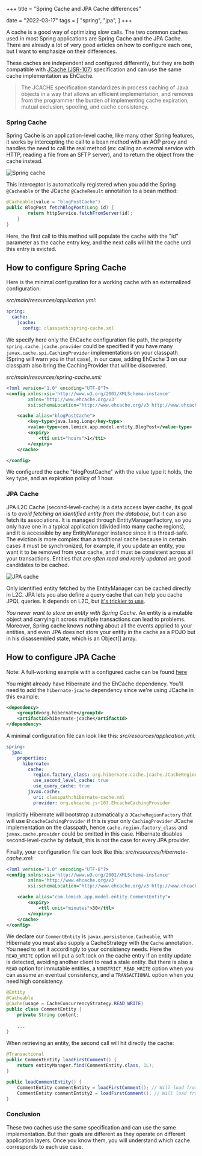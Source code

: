 +++
title = "Spring Cache and JPA Cache differences"

date = "2022-03-17"
tags = [
    "spring",
    "jpa",
]
+++

A cache is a good way of optimizing slow calls. The two common caches used in most Spring applications are Spring Cache and the JPA Cache. There are already a lot of very good articles on how to configure each one, but I want to emphasize on their differences.

These caches are independent and configured differently, but they are both compatible with [JCache (JSR-107)](https://www.jcp.org/en/jsr/detail?id=107) specification and can use the same cache implementation as EhCache.

>The JCACHE specification standardizes in process caching of Java objects in a way that allows an efficient implementation, and removes from the programmer the burden of implementing cache expiration, mutual exclusion, spooling,  and cache consistency.

### Spring Cache

Spring Cache is an application-level cache, like many other Spring features, it works by intercepting the call to a bean method with an AOP proxy and handles the need to call the real method (ex: calling an external service with HTTP, reading a file from an SFTP server), and to return the object from the cache instead. 

![Spring cache](/spring-cache.png)

This interceptor is automatically registered when you add the Spring ```@Cacheable``` or the JCache ```@CacheResult``` annotation to a bean method:

```java
@Cacheable(value = "blogPostCache")
public BlogPost fetchBlogPost(Long id) {
        return httpService.fetchFromServer(id);
    }
}
```

Here, the first call to this method will populate the cache with the "id" parameter as the cache entry key, and the next calls will hit the cache until this entry is evicted.

## How to configure Spring Cache

Here is the minimal configuration for a working cache with an externalized configuration:

*src/main/resources/application.yml:*
```yml
spring:
  cache:
    jcache:
      config: classpath:spring-cache.xml
```
We specify here only the EhCache configuration file path, the property ```spring.cache.jcache.provider``` could be specified if you have many ```javax.cache.spi.CachingProvider``` implementations on your classpath (Spring  will warn you in that case), in our case, adding EhCache 3 on our classpath also bring the CachingProvider that will be discovered.


*src/main/resources/spring-cache.xml:*

```xml
<?xml version="1.0" encoding="UTF-8"?>
<config xmlns:xsi='http://www.w3.org/2001/XMLSchema-instance'
        xmlns='http://www.ehcache.org/v3'
        xsi:schemaLocation="http://www.ehcache.org/v3 http://www.ehcache.org/schema/ehcache-core-3.0.xsd">

    <cache alias="blogPostCache">
        <key-type>java.lang.Long</key-type>
        <value-type>com.lemick.app.model.entity.BlogPost</value-type>
        <expiry>
            <tti unit="hours">1</tti>
        </expiry>
    </cache>

</config>

```

We configured the cache "blogPostCache" with the value type it holds, the key type, and an expiration policy of 1 hour.

### JPA Cache

JPA L2C Cache (second-level-cache) is a data access layer cache, its goal is to *avoid fetching an identified entity from the database*, but it can also fetch its associations. It is managed through EntityManagerFactory, so you only have one in a typical application (divided into many cache regions), and it is accessible by any EntityManager instance since it is thread-safe.
The eviction is more complex than a traditional cache because in certain cases it must be synchronized, for example, if you update an entity, you want it to be removed from your cache, and it must be consistent across all your transactions. Entities that are *often read and rarely updated* are good candidates to be cached.

![JPA cache](/jpa-cache.png)

Only identified entity fetched by the EntityManager can be cached directly in L2C. JPA lets you also define a query cache that can help you cache JPQL queries. It depends on L2C, but [it's trickier to use](https://vladmihalcea.com/hibernate-query-cache-n-plus-1-issue/). 

*You never want to store an entity with Spring Cache*. An entity is a mutable object and carrying it across multiple transactions can lead to problems. Moreover, Spring cache knows nothing about all the events applied to your entities, and even JPA does not store your entity in the cache as a POJO but in his disassembled state, which is an Object[] array.

## How to configure JPA Cache

Note: A full-working example with a configured cache can be found [here](https://github.com/Lemick/demo-hibernate-query-utils)

You might already have Hibernate and the EhCache dependency. You'll need to add the ```hibernate-jcache``` dependency since we're using JCache in this example:

```xml
<dependency>
    <groupId>org.hibernate</groupId>
    <artifactId>hibernate-jcache</artifactId>
</dependency>
```

A minimal configuration file can look like this:
*src/resources/application.yml:*


```yaml
spring:
  jpa:
    properties:
      hibernate:
        cache:
          region.factory_class: org.hibernate.cache.jcache.JCacheRegionFactory
          use_second_level_cache: true
          use_query_cache: true
        javax.cache:
          uri: classpath:hibernate-cache.xml
          provider: org.ehcache.jsr107.EhcacheCachingProvider
```
Implicitly Hibernate will bootstrap automatically a ```JCacheRegionFactory``` that will use ```EhcacheCachingProvider``` if this is your only ```CachingProvider``` JCache implementation on the classpath, hence ```cache.region.factory_class``` and ```javax.cache.provider``` could be omitted in this case.
Hibernate disables second-level-cache by default, this is not the case for every JPA provider.

Finally, your configuration file can look like this:
*src/resources/hibernate-cache.xml:*
```xml
<?xml version="1.0" encoding="UTF-8"?>
<config xmlns:xsi='http://www.w3.org/2001/XMLSchema-instance'
        xmlns='http://www.ehcache.org/v3'
        xsi:schemaLocation="http://www.ehcache.org/v3 http://www.ehcache.org/schema/ehcache-core-3.0.xsd">

    <cache alias="com.lemick.app.model.entity.CommentEntity">
        <expiry>
            <ttl unit="minutes">30</ttl>
        </expiry>
    </cache>
</config>
```

We declare our ```CommentEntity``` is ```javax.persistence.Cacheable```, with Hibernate you must also supply a CacheStrategy with the ```Cache``` annotation. You need to set it accordingly to your consistency needs. Here the ```READ_WRITE``` option will put a soft lock on the cache entry if an entity update is detected, avoiding another client to read a stale entity. But there is also a ```READ``` option for immutable entities, a ```NONSTRICT_READ_WRITE``` option when you can assume an eventual consistency, and  a ```TRANSACTIONAL``` option when you need high consistency.

```java
@Entity
@Cacheable
@Cache(usage = CacheConcurrencyStrategy.READ_WRITE)
public class CommentEntity {
    private String content;
    
    ...
}
```

When retrieving an entity, the second call will hit directly the cache:
```java
@Transactional
public CommentEntity loadFirstComment() {
    return entityManager.find(CommentEntity.class, 1L);
}

public loadCommentEntity() {
    CommentEntity commentEntity = loadFirstComment(); // Will load from Datasource and populate L2C
    CommentEntity commentEntity2 = loadFirstComment(); // Will load from L2C without hitting the Datasource
}
```

### Conclusion
These two caches use the same specification and can use the same implementation. But their goals are different as they operate on different application layers. Once you know them, you will understand which cache corresponds to each use case.
